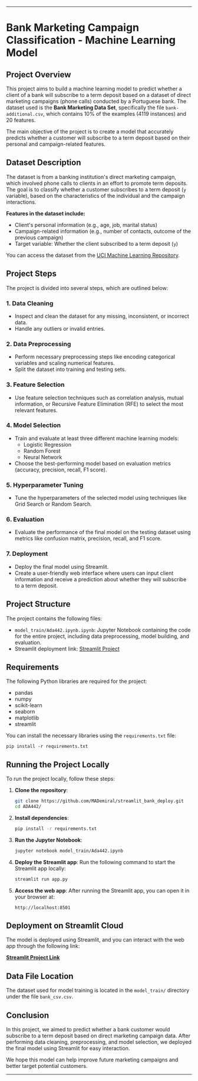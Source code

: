 
---

# Bank Marketing Campaign Classification - Machine Learning Model

## Project Overview

This project aims to build a machine learning model to predict whether a client of a bank will subscribe to a term deposit based on a dataset of direct marketing campaigns (phone calls) conducted by a Portuguese bank. The dataset used is the **Bank Marketing Data Set**, specifically the file `bank-additional.csv`, which contains 10% of the examples (4119 instances) and 20 features.

The main objective of the project is to create a model that accurately predicts whether a customer will subscribe to a term deposit based on their personal and campaign-related features.

## Dataset Description

The dataset is from a banking institution's direct marketing campaign, which involved phone calls to clients in an effort to promote term deposits. The goal is to classify whether a customer subscribes to a term deposit (`y` variable), based on the characteristics of the individual and the campaign interactions.

**Features in the dataset include:**
- Client's personal information (e.g., age, job, marital status)
- Campaign-related information (e.g., number of contacts, outcome of the previous campaign)
- Target variable: Whether the client subscribed to a term deposit (`y`)

You can access the dataset from the [UCI Machine Learning Repository](https://archive.ics.uci.edu/ml/datasets/Bank+Marketing).

## Project Steps

The project is divided into several steps, which are outlined below:

### 1. **Data Cleaning**
   - Inspect and clean the dataset for any missing, inconsistent, or incorrect data.
   - Handle any outliers or invalid entries.

### 2. **Data Preprocessing**
   - Perform necessary preprocessing steps like encoding categorical variables and scaling numerical features.
   - Split the dataset into training and testing sets.

### 3. **Feature Selection**
   - Use feature selection techniques such as correlation analysis, mutual information, or Recursive Feature Elimination (RFE) to select the most relevant features.

### 4. **Model Selection**
   - Train and evaluate at least three different machine learning models:
     - Logistic Regression
     - Random Forest
     - Neural Network
   - Choose the best-performing model based on evaluation metrics (accuracy, precision, recall, F1 score).

### 5. **Hyperparameter Tuning**
   - Tune the hyperparameters of the selected model using techniques like Grid Search or Random Search.

### 6. **Evaluation**
   - Evaluate the performance of the final model on the testing dataset using metrics like confusion matrix, precision, recall, and F1 score.

### 7. **Deployment**
   - Deploy the final model using Streamlit.
   - Create a user-friendly web interface where users can input client information and receive a prediction about whether they will subscribe to a term deposit.

## Project Structure

The project contains the following files:

- `model_train/Ada442.ipynb.ipynb`: Jupyter Notebook containing the code for the entire project, including data preprocessing, model building, and evaluation.
- Streamlit deployment link: [Streamlit Project](https://ada442-deploy.streamlit.app)

## Requirements

The following Python libraries are required for the project:

- pandas
- numpy
- scikit-learn
- seaborn
- matplotlib
- streamlit


You can install the necessary libraries using the `requirements.txt` file:

```
pip install -r requirements.txt
```

## Running the Project Locally

To run the project locally, follow these steps:

1. **Clone the repository**:
   ```bash
   git clone https://github.com/MADemiral/streamlit_bank_deploy.git
   cd ADA442/
   ```

2. **Install dependencies**:
   ```bash
   pip install -r requirements.txt
   ```

3. **Run the Jupyter Notebook**:
   ```bash
   jupyter notebook model_train/Ada442.ipynb
   ```

4. **Deploy the Streamlit app**:
   Run the following command to start the Streamlit app locally:
   ```bash
   streamlit run app.py
   ```

5. **Access the web app**:
   After running the Streamlit app, you can open it in your browser at:
   ```
   http://localhost:8501
   ```

## Deployment on Streamlit Cloud

The model is deployed using Streamlit, and you can interact with the web app through the following link:

**[Streamlit Project Link](https://ada442-deploy.streamlit.app)**

## Data File Location

The dataset used for model training is located in the `model_train/` directory under the file `bank_csv.csv`.


## Conclusion

In this project, we aimed to predict whether a bank customer would subscribe to a term deposit based on direct marketing campaign data. After performing data cleaning, preprocessing, and model selection, we deployed the final model using Streamlit for easy interaction. 

We hope this model can help improve future marketing campaigns and better target potential customers.

---

